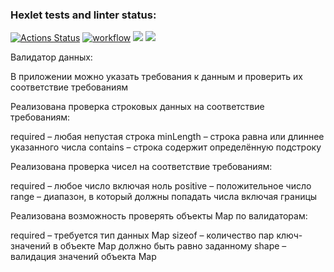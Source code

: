 ### Hexlet tests and linter status:
[![Actions Status](https://github.com/Daxping/java-project-78/workflows/hexlet-check/badge.svg)](https://github.com/Daxping/java-project-78/actions)
[![workflow](https://github.com/Daxping/java-project-78/actions/workflows/workflow.yml/badge.svg)](https://github.com/Daxping/java-project-78/actions/workflows/workflow.yml)
<a href="https://codeclimate.com/github/Daxping/java-project-78/maintainability"><img src="https://api.codeclimate.com/v1/badges/94b52a25361df9331ae6/maintainability" /></a>
<a href="https://codeclimate.com/github/Daxping/java-project-78/test_coverage"><img src="https://api.codeclimate.com/v1/badges/94b52a25361df9331ae6/test_coverage" /></a>

Валидатор данных:

В приложении можно указать требования к данным и проверить их соответствие требованиям

Реализована проверка строковых данных на соответствие требованиям:

required – любая непустая строка
minLength – строка равна или длиннее указанного числа
contains – строка содержит определённую подстроку

Реализована проверка чисел на соответствие требованиям:

required – любое число включая ноль
positive – положительное число
range – диапазон, в который должны попадать числа включая границы

Реализована возможность проверять объекты Map по валидаторам:

required – требуется тип данных Map
sizeof – количество пар ключ-значений в объекте Map должно быть равно заданному
shape – валидация значений объекта Map
